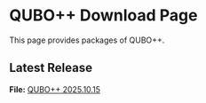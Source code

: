 # QUBO++ Download Page

This page provides packages of QUBO++.

## Latest Release

**File:** [QUBO++ 2025.10.15](https://github.com/nakanocs/qbpp/releases/tag/2025.10.25)
